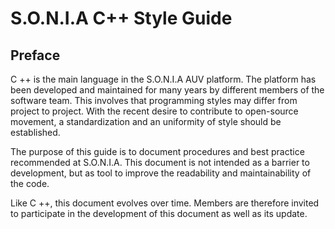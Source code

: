 S.O.N.I.A C++ Style Guide
=========================

Preface
-------

C ++ is the main language in the S.O.N.I.A AUV platform.
The platform has been developed and maintained for many years by different members of the software team.
This involves that programming styles may differ from project to project.
With the recent desire to contribute to open-source movement, a standardization and an uniformity of style should be established.

The purpose of this guide is to document procedures and best practice recommended at S.O.N.I.A.
This document is not intended as a barrier to development, but as tool to improve the readability and maintainability of the code.

Like C ++, this document evolves over time. Members are therefore invited to participate in the development of this document as well as its update.

